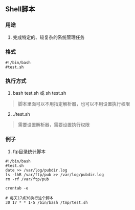 ## Shell脚本
### 用途
1. 完成特定的、较复杂的系统管理任务
### 格式
```
#!/bin/bash
#test.sh
```
### 执行方式
1. bash test.sh  或 sh test.sh
> 脚本里面可以不用指定解析器，也可以不用设置执行权限
2.  ./test.sh
> 需要设置解析器，需要设置执行权限

### 例子
1. ftp目录统计脚本
```
#!/bin/bash
#test.sh
date >> /var/log/pubdir.log
ls -lhR /var/ftp/pub >> /var/log/pubdir.log
rm -rf /var/ftp/pub
```
```
crontab -e

# 每天17点30执行这个脚本
30 17 * * 1-5 /bin/bash /tmp/test.sh
```